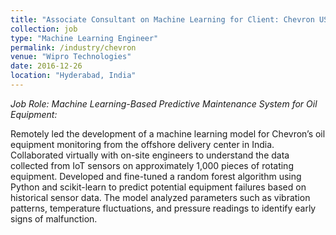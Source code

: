 ```yaml
---
title: "Associate Consultant on Machine Learning for Client: Chevron USA"
collection: job
type: "Machine Learning Engineer"
permalink: /industry/chevron
venue: "Wipro Technologies"
date: 2016-12-26
location: "Hyderabad, India"
---
```

*Job Role: Machine Learning-Based Predictive Maintenance System for Oil Equipment:*

 Remotely led the development of a machine learning model for Chevron’s oil equipment monitoring from the offshore delivery center in India. Collaborated virtually with on-site engineers to understand the data collected from IoT sensors on approximately 1,000 pieces of rotating equipment. Developed and fine-tuned a random forest algorithm using Python and scikit-learn to predict potential equipment failures based on historical sensor data. The model analyzed parameters such as vibration patterns, temperature fluctuations, and pressure readings to identify early signs of malfunction.
